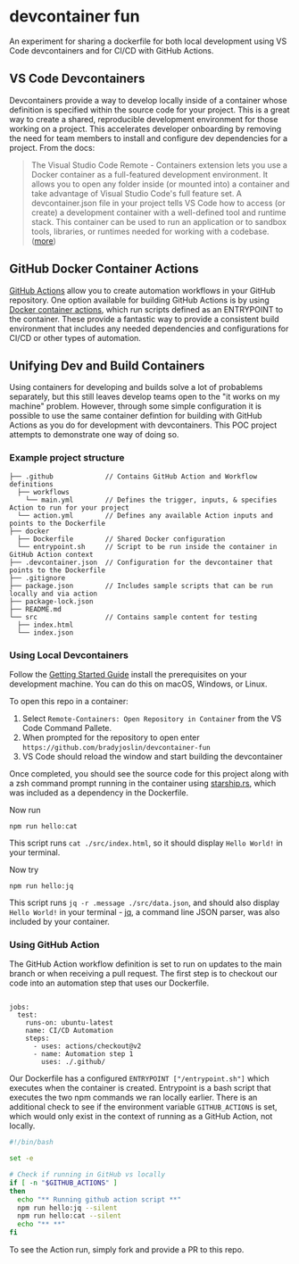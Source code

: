 # devcontainer fun

An experiment for sharing a dockerfile for both local development using VS Code devcontainers and for CI/CD with GitHub Actions.

## VS Code Devcontainers

Devcontainers provide a way to develop locally inside of a container whose definition is specified within the source code for your project.  This is a great way to create a shared, reproducible development environment for those working on a project.  This accelerates developer onboarding by removing the need for team members to install and configure dev dependencies for a project.  From the docs:

> The Visual Studio Code Remote - Containers extension lets you use a Docker container as a full-featured development environment. It allows you to open any folder inside (or mounted into) a container and take advantage of Visual Studio Code's full feature set. A devcontainer.json file in your project tells VS Code how to access (or create) a development container with a well-defined tool and runtime stack. This container can be used to run an application or to sandbox tools, libraries, or runtimes needed for working with a codebase. ([more](https://code.visualstudio.com/docs/remote/containers))

## GitHub Docker Container Actions

[GitHub Actions](https://docs.github.com/en/actions) allow you to create automation workflows in your GitHub repository.  One option available for building GitHub Actions is by using [Docker container actions](https://docs.github.com/en/actions/creating-actions/creating-a-docker-container-action), which run scripts defined as an ENTRYPOINT to the container.  These provide a fantastic way to provide a consistent build environment that includes any needed dependencies and configurations for CI/CD or other types of automation.

## Unifying Dev and Build Containers

Using containers for developing and builds solve a lot of probablems separately, but this still leaves develop teams open to the "it works on my machine" problem.  However, through some simple configuration it is possible to use the same container defintion for building with GitHub Actions as you do for development with devcontainers.  This POC project attempts to demonstrate one way of doing so.

### Example project structure

```
├── .github             // Contains GitHub Action and Workflow definitions
  ├── workflows
    └── main.yml        // Defines the trigger, inputs, & specifies Action to run for your project
  └── action.yml        // Defines any available Action inputs and points to the Dockerfile
├── docker
  ├── Dockerfile        // Shared Docker configuration
  └── entrypoint.sh     // Script to be run inside the container in GitHub Action context
├── .devcontainer.json  // Configuration for the devcontainer that points to the Dockerfile
├── .gitignore
├── package.json        // Includes sample scripts that can be run locally and via action
├── package-lock.json
├── README.md
└── src                 // Contains sample content for testing
  ├── index.html
  └── index.json
```

### Using Local Devcontainers

Follow the [Getting Started Guide](https://code.visualstudio.com/docs/remote/containers#_getting-started) install the prerequisites on your development machine.  You can do this on macOS, Windows, or Linux.

To open this repo in a container:

1) Select `Remote-Containers: Open Repository in Container` from the VS Code Command Pallete.
1) When prompted for the repository to open enter `https://github.com/bradyjoslin/devcontainer-fun`
1) VS Code should reload the window and start building the devcontainer

Once completed, you should see the source code for this project along with a zsh command prompt running in the container using [starship.rs](https://starship.rs), which was included as a dependency in the Dockerfile.

Now run

```npm run hello:cat```

This script runs `cat ./src/index.html`, so it should display `Hello World!` in your terminal.

Now try

```npm run hello:jq```

This script runs `jq -r .message ./src/data.json`, and should also display `Hello World!` in your terminal - [jq](https://stedolan.github.io/jq/), a command line JSON parser, was also included by your container.

### Using GitHub Action

The GitHub Action workflow definition is set to run on updates to the main branch or when receiving a pull request.  The first step is to checkout our code into an automation step that uses our Dockerfile.

```on: [push, pull_request]

jobs:
  test:
    runs-on: ubuntu-latest
    name: CI/CD Automation
    steps:
      - uses: actions/checkout@v2
      - name: Automation step 1
        uses: ./.github/
```

Our Dockerfile has a configured `ENTRYPOINT ["/entrypoint.sh"]` which executes when the container is created.  Entrypoint is a bash script that executes the two npm commands we ran locally earlier.  There is an additional check to see if the environment variable `GITHUB_ACTIONS` is set, which would only exist in the context of running as a GitHub Action, not locally.

```bash
#!/bin/bash

set -e

# Check if running in GitHub vs locally
if [ -n "$GITHUB_ACTIONS" ]
then
  echo "** Running github action script **"
  npm run hello:jq --silent
  npm run hello:cat --silent
  echo "** **"
fi
```

To see the Action run, simply fork and provide a PR to this repo.
